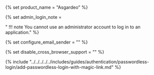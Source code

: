 {% set product_name = "Asgardeo" %}

{% set admin_login_note = 

"    !!! note
        You cannot use an administrator account to log in to an application." 
%}

{% set configure_email_sender = "" %}

{% set disable_cross_browser_support = "" %}

{% include "../../../../../includes/guides/authentication/passwordless-login/add-passwordless-login-with-magic-link.md" %}
